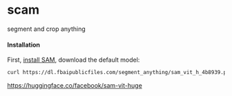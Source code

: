 # scam

segment and crop anything

#### Installation

First, [install SAM](https://github.com/facebookresearch/segment-anything#installation), download the default model:

```sh
curl https://dl.fbaipublicfiles.com/segment_anything/sam_vit_h_4b8939.pth -o sam_vit_h_4b8939.pth
```

https://huggingface.co/facebook/sam-vit-huge
